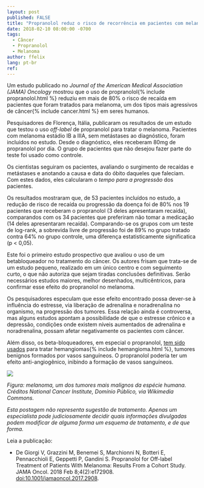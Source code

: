 ```yaml
---
layout: post
published: FALSE
title: "Propranolol reduz o risco de recorrência em pacientes com melanoma"
date: 2018-02-10 08:00:00 -0700
tags:
  - Câncer
  - Propranolol
  - Melanoma
author: ffelix
lang: pt-br
ref:
---
```

Um estudo publicado no _Journal of the American Medical Association (JAMA) Oncology_ mostrou que o uso de propranolol{% include propranolol.html %} reduziu em mais de 80% o risco de recaída em pacientes que foram tratados para melanoma, um dos tipos mais agressivos de câncer{% include cancer.html %} em seres humanos.
<!--more-->

Pesquisadores de Florença, Itália, publicaram os resultados de um estudo que testou o uso _off-label_ de propranolol para tratar o melanoma. Pacientes com melanoma estádio IB a IIIA, sem metástases ao diagnóstico, foram incluídos no estudo. Desde o diagnóstico, eles receberam 80mg de propranolol por dia. O grupo de pacientes que não desejou fazer parte do teste foi usado como controle.

Os cientistas seguiram os pacientes, avaliando o surgimento de recaídas e metástases e anotando a causa e data do óbito daqueles que faleciam. Com estes dados, eles calcularam o _tempo para a progressão_ dos pacientes.

Os resultados mostraram que, de 53 pacientes incluídos no estudo, a redução de risco de recaída ou progressão da doença foi de 80% nos 19 pacientes que receberam o propranolol (3 deles apresentaram recaída), comparandos com os 34 pacientes que preferiram não tomar a medicação (14 deles apresentaram recaída). Comparando-se os grupos com um teste de log-rank, a sobrevida livre de progressão foi de 89% no grupo tratado contra 64% no grupo controle, uma diferença estatisticamente significatica (p < 0,05).

Este foi o primeiro estudo prospectivo que avaliou o uso de um betabloqueador no tratamento do câncer. Os autores frisam que trata-se de um estudo pequeno, realizado em um único centro e com seguimento curto, o que não autoriza que sejam tiradas conclusões definitivas. Serão necessários estudos maiores, melhor desenhados, multicêntricos, para confirmar esse efeito do propranolol no melanoma.

Os pesquisadores especulam que esse efeito encontrado possa dever-se à influência do estresse, via liberação de adrenalina e noradrenalina no organismo, na progressão dos tumores. Essa relação ainda é controversa, mas alguns estudos apontam a possibilidade de que o estresse crônico e a depressão, condições onde existem níveis aumentados de adrenalina e noradrenalina, possam afetar negativamente os pacientes com câncer.

Além disso, os beta-bloqueadores, em especial o propranolol, [tem sido usados](https://bit.ly/fhcflxEw) para tratar hemangiomas{% include hemangioma.html %}, tumores benignos formados por vasos sanguíneos. O propranolol poderia ter um efeito anti-angiogênico, inibindo a formação de vasos sanguíneos.


![](https://upload.wikimedia.org/wikipedia/commons/6/6c/Melanoma.jpg)

_Figura: melanoma, um dos tumores mais malignos da espécie humana. Créditos National Cancer Institute, Domínio Público, via Wikimedia Commons._

_Esta postagem não representa sugestão de tratamento. Apenas um especialista pode judiciosamente decidir quais informações divulgadas podem modificar de alguma forma um esquema de tratamento, e de que forma._

Leia a publicação:
- De Giorgi V, Grazzini M, Benemei S, Marchionni N, Botteri E, Pennacchioli E,
Geppetti P, Gandini S. Propranolol for Off-label Treatment of Patients With
Melanoma: Results From a Cohort Study. JAMA Oncol. 2018 Feb 8;4(2):e172908. [doi:10.1001/jamaoncol.2017.2908](https://doi.org/10.1001/jamaoncol.2017.2908).
